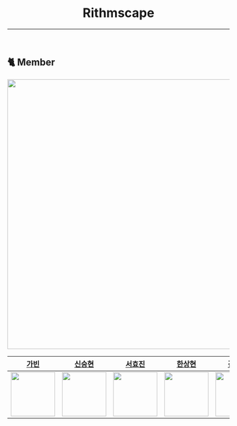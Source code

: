 <h1 align="center">  Rithmscape  </h1>

***

<br>

## 🐈 Member
<img width="610px;" src="https://user-images.githubusercontent.com/107696895/207765383-22293d4a-b94d-47f1-906a-e3feea29e82e.png" />

|  [가빈](https://github.com/Bhinney) |  [신승현](https://github.com/Shin-seung-hyun)  |                       [서효진](https://github.com/hyoreal)             |    [한상현](https://github.com/orgs/Rithmscape/people/saypart)          |            [김태영](https://github.com/gnidinger)  |
| :----------------------------------------------------: | :----------------------------------------------------: | :----------------------------------------------------: | :----------------------------------------------------: | :----------------------------------------------------: |
| <img src = "https://avatars.githubusercontent.com/u/107696895?v=4" width="100" /> | <img src = "https://avatars.githubusercontent.com/u/59863297?v=4" width="100" /> | <img src ="https://avatars.githubusercontent.com/u/102732425?v=4" width="100" /> | <img src ="https://avatars.githubusercontent.com/u/54827741?v=4" width="100" /> | <img src ="https://avatars.githubusercontent.com/u/13742045?v=4" width="100" /> |



</br>
